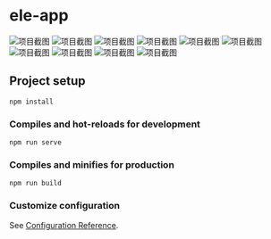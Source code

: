 # ele-app

  ![项目截图](./src/assets/img/QQ浏览器截图20201203215345.png)
  ![项目截图](./src/assets/img/QQ浏览器截图20201204172451.png)
  ![项目截图](./src/assets/img/QQ浏览器截图20201204172531.png)
  ![项目截图](./src/assets/img/QQ浏览器截图20201204172602.png)
  ![项目截图](./src/assets/img/QQ浏览器截图20201204172710.png)
  ![项目截图](./src/assets/img/QQ浏览器截图20201204172735.png)
  ![项目截图](./src/assets/img/QQ浏览器截图20201204172821.png)
  ![项目截图](./src/assets/img/QQ浏览器截图20201204173148.png)
  ![项目截图](./src/assets/img/QQ浏览器截图20201204173210.png)
  ![项目截图](./src/assets/img/QQ浏览器截图20201206171028.png)
## Project setup
```
npm install
```

### Compiles and hot-reloads for development
```
npm run serve
```

### Compiles and minifies for production
```
npm run build
```

### Customize configuration
See [Configuration Reference](https://cli.vuejs.org/config/).
